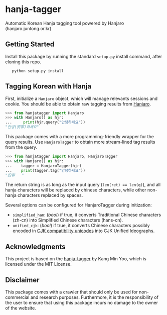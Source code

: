 # hanja-tagger #

Automatic Korean Hanja tagging tool powered by Hanjaro (hanjaro.juntong.or.kr)

## Getting Started ##

Install this package by running the standard `setup.py` install command, after cloning this repo.

```
   python setup.py install
```

## Tagging Korean with Hanja ##

First, initialize a `Hanjaro` object, which will manage relevants sessions and cookie.
You should be able to obtain raw tagging results from [Hanjaro](http://hanjaro.juntong.or.kr).

```python
>>> from hanjatagger import Hanjaro
>>> with Hanjaro() as hjr:
...     print(hjr.query("안녕하세요"))
"안녕(安寧)하세요"
```

This package comes with a more programming-friendly wrapper for the query results. Use `HanjaroTagger` to obtain more stream-lined tag results from the query.

```python
>>> from hanjatagger import Hanjaro, HanjaroTagger
>>> with Hanjaro() as hjr:
...    tagger = HanjaroTagger(hjr)
...    print(tagger.tag("안녕하세요"))
"安寧   "
```

The return string is as long as the input query (`len(ret) == len(q)`), and all hanja characters will be replaced by chinese characters, while other non-hanja characters replaced by spaces.

Several options can be configured for HanjaroTagger during initization:

  * `simplified_han`: (*bool*) if true, it converts Traditional Chinese characters (zh-cn) into Simplified Chinese characters (hans-cn).
  * `unified_cjk`: (*bool*) if true, it converts Chinese characters possibly encoded in [CJK compatibility unicodes](https://en.wikipedia.org/wiki/Unicode_compatibility_characters) into CJK Unified Ideographs.

## Acknowledgments

This project is based on the [hanja-tagger](https://github.com/kaniblu/hanja-tagger) by Kang Min Yoo, which is licensed under the MIT License.


## Disclaimer ##

This package comes with a crawler that should only be used for non-commercial and research purposes. Furthermore, it is the responsibility of the user to ensure that using this package incurs no damage to the owner of the website.

